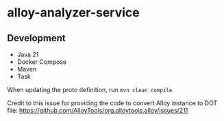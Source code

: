 # alloy-analyzer-service

## Development
* Java 21
* Docker Compose
* Maven
* Task

When updating the proto definition, run `mvn clean compile`

Credit to this issue for providing the code to convert Alloy instance to DOT file: https://github.com/AlloyTools/org.alloytools.alloy/issues/211
